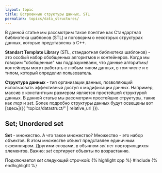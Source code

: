 ```yaml
---
layout: topic
title: Встроенные структуры данных, STL
permalink: topics/data_structures/
---
```

В данной статье мы рассмотрим такое понятие как Стандартная библиотека шаблонов (STL) и поговорим о некоторых структурах данных, которые представлены в C++.

**Standart Template Library** (STL, стандаотная библиотека шаблонов) - это особый набор обобщенных алгоритмов и контейнеров. Когда мы говорим "обобщенные" мы подразумеваем, что данные алгоритмы/контейнеры могут работать с любым типом данных, в том числе и с типом, который определил пользователь.

**Структура данных** - тип организации данных, позволяющий использовать эффективный доступ к модификации данных. Например, массив с константным размером является простейшей структурой данных. В данной статье мы рассмотрим простейшие структуры, такие как *map* и *set*. Более подробно структуры данных будут освещены вот [здесь]({{ "topics/datastruct/" | relative_url }}).

## Set; Unordered set
**Set** - множество. А что такое множество? Множество - это набор объектов. В этом множестве объект представлен единичным экземпляром. Другими словами, в обычном *set* нет повторяющихся элементов. Важно: *set* сортирует объекты по возрастанию.

Подключается *set* следующей строчкой:
{% highlight cpp %}
#include <set>
{% endhighlight %}
